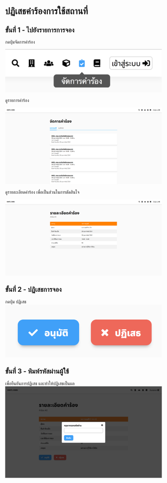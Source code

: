# ปฏิเสธคำร้องการใช้สถานที่

## ขั้นที่ 1 - ไปยังรายการการจอง
กดปุ่มจัดการคำร้อง

![](../img/navigation-bar/manage-request-button.png)

ดูรายการคำร้อง

![](../img/manage-request/overall.png)

ดูรายละเอียดคำร้อง เพื่อเป็นส่วนในการตัดสินใจ

![](../img/user-request/description.png)

## ขั้นที่ 2 - ปฏิเสธการจอง
กดปุ่ม ปฏิเสธ
![](../img/manage-request/approve-decline-button.png)

## ขั้นที่ 3 - พิมพ์รหัสผ่านผู้ใช้
เพื่อยืนยันการปฏิเสธ และทำให้ปฏิเสธเป็นผล
![](../img/manage-request/password-confirmation.png)
